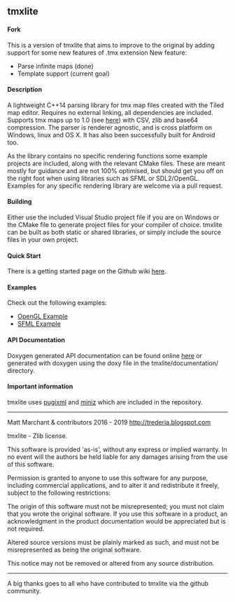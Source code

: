 tmxlite
-------

#### Fork
This is a version of tmxlite that aims to improve to the original by adding support for some new features of .tmx extension
New feature:
 * Parse infinite maps (done)
 * Template support (current goal)
 


#### Description
A lightweight C++14 parsing library for tmx map files created with the Tiled map editor. Requires no external linking, all dependencies are included. Supports tmx maps up to 1.0 (see [here](https://doc.mapeditor.org/en/stable/reference/tmx-changelog/#tiled-1-0)) with CSV, zlib and base64 compression. The parser is renderer agnostic, and is cross platform on Windows, linux and OS X. It has also been successfully built for Android too.

As the library contains no specific rendering functions some example projects are included, along with the relevant CMake files. These are meant mostly for guidance and are not 100% optimised, but should get you off on the right foot when using libraries such as SFML or SDL2/OpenGL. Examples for any specific rendering library are welcome via a pull request.



#### Building
Either use the included Visual Studio project file if you are on Windows or the CMake file to generate project files for your compiler of choice. tmxlite can be built as both static or shared libraries, or simply include the source files in your own project.

#### Quick Start
There is a getting started page on the Github wiki [here](https://github.com/fallahn/tmxlite/wiki/Quick-Start).

#### Examples
Check out the following examples:
* [OpenGL Example](https://github.com/fallahn/tmxlite/tree/master/OpenGLExample)
* [SFML Example](https://github.com/fallahn/tmxlite/tree/master/SFMLExample)

#### API Documentation
Doxygen generated API documentation can be found online [here](https://codedocs.xyz/fallahn/tmxlite/) or generated with doxygen
using the doxy file in the tmxlite/documentation/ directory.

#### Important information 
tmxlite uses [pugixml](https://pugixml.org/) and [miniz](https://github.com/richgel999/miniz) which are included in the repository.

***

Matt Marchant & contributors 2016 - 2019
http://trederia.blogspot.com

tmxlite - Zlib license.

This software is provided 'as-is', without any express or
implied warranty. In no event will the authors be held
liable for any damages arising from the use of this software.

Permission is granted to anyone to use this software for any purpose,
including commercial applications, and to alter it and redistribute
it freely, subject to the following restrictions:

The origin of this software must not be misrepresented;
you must not claim that you wrote the original software.
If you use this software in a product, an acknowledgment
in the product documentation would be appreciated but
is not required.

Altered source versions must be plainly marked as such,
and must not be misrepresented as being the original software.

This notice may not be removed or altered from any
source distribution.
***

A big thanks goes to all who have contributed to tmxlite via the github community.
